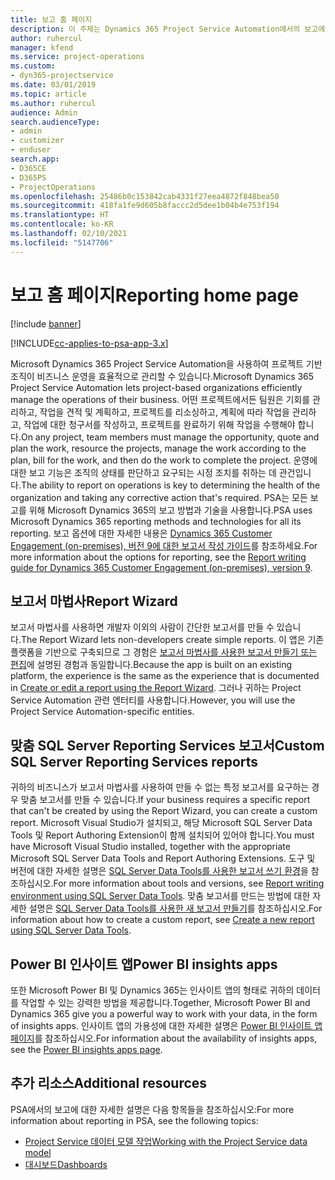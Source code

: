 ```yaml
---
title: 보고 홈 페이지
description: 이 주제는 Dynamics 365 Project Service Automation에서의 보고에 대한 정보를 제공합니다.
author: ruhercul
manager: kfend
ms.service: project-operations
ms.custom:
- dyn365-projectservice
ms.date: 03/01/2019
ms.topic: article
ms.author: ruhercul
audience: Admin
search.audienceType:
- admin
- customizer
- enduser
search.app:
- D365CE
- D365PS
- ProjectOperations
ms.openlocfilehash: 25486b0c153842cab4331f27eea4872f848bea50
ms.sourcegitcommit: 418fa1fe9d605b8faccc2d5dee1b04b4e753f194
ms.translationtype: HT
ms.contentlocale: ko-KR
ms.lasthandoff: 02/10/2021
ms.locfileid: "5147706"
---
```

# <a name="reporting-home-page"></a><span data-ttu-id="735c6-103">보고 홈 페이지</span><span class="sxs-lookup"><span data-stu-id="735c6-103">Reporting home page</span></span>

[!include [banner](../includes/psa-now-project-operations.md)]

[!INCLUDE[cc-applies-to-psa-app-3.x](../includes/cc-applies-to-psa-app-3x.md)]

<span data-ttu-id="735c6-104">Microsoft Dynamics 365 Project Service Automation을 사용하여 프로젝트 기반 조직이 비즈니스 운영을 효율적으로 관리할 수 있습니다.</span><span class="sxs-lookup"><span data-stu-id="735c6-104">Microsoft Dynamics 365 Project Service Automation lets project-based organizations efficiently manage the operations of their business.</span></span> <span data-ttu-id="735c6-105">어떤 프로젝트에서든 팀원은 기회를 관리하고, 작업을 견적 및 계획하고, 프로젝트를 리소싱하고, 계획에 따라 작업을 관리하고, 작업에 대한 청구서를 작성하고, 프로젝트를 완료하기 위해 작업을 수행해야 합니다.</span><span class="sxs-lookup"><span data-stu-id="735c6-105">On any project, team members must manage the opportunity, quote and plan the work, resource the projects, manage the work according to the plan, bill for the work, and then do the work to complete the project.</span></span> <span data-ttu-id="735c6-106">운영에 대한 보고 기능은 조직의 상태를 판단하고 요구되는 시정 조치를 취하는 데 관건입니다.</span><span class="sxs-lookup"><span data-stu-id="735c6-106">The ability to report on operations is key to determining the health of the organization and taking any corrective action that's required.</span></span> <span data-ttu-id="735c6-107">PSA는 모든 보고를 위해 Microsoft Dynamics 365의 보고 방법과 기술을 사용합니다.</span><span class="sxs-lookup"><span data-stu-id="735c6-107">PSA uses Microsoft Dynamics 365 reporting methods and technologies for all its reporting.</span></span> <span data-ttu-id="735c6-108">보고 옵션에 대한 자세한 내용은 [Dynamics 365 Customer Engagement (on-premises), 버전 9에 대한 보고서 작성 가이드](https://docs.microsoft.com/dynamics365/customerengagement/on-premises/analytics/reporting-analytics-with-dynamics-365)를 참조하세요.</span><span class="sxs-lookup"><span data-stu-id="735c6-108">For more information about the options for reporting, see the [Report writing guide for Dynamics 365 Customer Engagement (on-premises), version 9](https://docs.microsoft.com/dynamics365/customerengagement/on-premises/analytics/reporting-analytics-with-dynamics-365).</span></span>

## <a name="report-wizard"></a><span data-ttu-id="735c6-109">보고서 마법사</span><span class="sxs-lookup"><span data-stu-id="735c6-109">Report Wizard</span></span>

<span data-ttu-id="735c6-110">보고서 마법사를 사용하면 개발자 이외의 사람이 간단한 보고서를 만들 수 있습니다.</span><span class="sxs-lookup"><span data-stu-id="735c6-110">The Report Wizard lets non-developers create simple reports.</span></span> <span data-ttu-id="735c6-111">이 앱은 기존 플랫폼을 기반으로 구축되므로 그 경험은 [보고서 마법사를 사용한 보고서 만들기 또는 편집](https://docs.microsoft.com/dynamics365/customerengagement/on-premises/basics/create-edit-copy-report-wizard)에 설명된 경험과 동일합니다.</span><span class="sxs-lookup"><span data-stu-id="735c6-111">Because the app is built on an existing platform, the experience is the same as the experience that is documented in [Create or edit a report using the Report Wizard](https://docs.microsoft.com/dynamics365/customerengagement/on-premises/basics/create-edit-copy-report-wizard).</span></span> <span data-ttu-id="735c6-112">그러나 귀하는 Project Service Automation 관련 엔터티를 사용합니다.</span><span class="sxs-lookup"><span data-stu-id="735c6-112">However, you will use the Project Service Automation-specific entities.</span></span>

## <a name="custom-sql-server-reporting-services-reports"></a><span data-ttu-id="735c6-113">맞춤 SQL Server Reporting Services 보고서</span><span class="sxs-lookup"><span data-stu-id="735c6-113">Custom SQL Server Reporting Services reports</span></span>

<span data-ttu-id="735c6-114">귀하의 비즈니스가 보고서 마법사를 사용하여 만들 수 없는 특정 보고서를 요구하는 경우 맞춤 보고서를 만들 수 있습니다.</span><span class="sxs-lookup"><span data-stu-id="735c6-114">If your business requires a specific report that can't be created by using the Report Wizard, you can create a custom report.</span></span> <span data-ttu-id="735c6-115">Microsoft Visual Studio가 설치되고, 해당 Microsoft SQL Server Data Tools 및 Report Authoring Extension이 함께 설치되어 있어야 합니다.</span><span class="sxs-lookup"><span data-stu-id="735c6-115">You must have Microsoft Visual Studio installed, together with the appropriate Microsoft SQL Server Data Tools and Report Authoring Extensions.</span></span> <span data-ttu-id="735c6-116">도구 및 버전에 대한 자세한 설명은 [SQL Server Data Tools를 사용한 보고서 쓰기 환경](https://docs.microsoft.com/dynamics365/customerengagement/on-premises/analytics/report-writing-environment-using-sql-server-data-tools)을 참조하십시오.</span><span class="sxs-lookup"><span data-stu-id="735c6-116">For more information about tools and versions, see [Report writing environment using SQL Server Data Tools](https://docs.microsoft.com/dynamics365/customerengagement/on-premises/analytics/report-writing-environment-using-sql-server-data-tools).</span></span> <span data-ttu-id="735c6-117">맞춤 보고서를 만드는 방법에 대한 자세한 설명은 [SQL Server Data Tools를 사용한 새 보고서 만들기](https://docs.microsoft.com/dynamics365/customerengagement/on-premises/analytics/create-a-new-report-using-sql-server-data-tools)를 참조하십시오.</span><span class="sxs-lookup"><span data-stu-id="735c6-117">For information about how to create a custom report, see [Create a new report using SQL Server Data Tools](https://docs.microsoft.com/dynamics365/customerengagement/on-premises/analytics/create-a-new-report-using-sql-server-data-tools).</span></span>

## <a name="power-bi-insights-apps"></a><span data-ttu-id="735c6-118">Power BI 인사이트 앱</span><span class="sxs-lookup"><span data-stu-id="735c6-118">Power BI insights apps</span></span>

<span data-ttu-id="735c6-119">또한 Microsoft Power BI 및 Dynamics 365는 인사이트 앱의 형태로 귀하의 데이터를 작업할 수 있는 강력한 방법을 제공합니다.</span><span class="sxs-lookup"><span data-stu-id="735c6-119">Together, Microsoft Power BI and Dynamics 365 give you a powerful way to work with your data, in the form of insights apps.</span></span> <span data-ttu-id="735c6-120">인사이트 앱의 가용성에 대한 자세한 설명은 [Power BI 인사이트 앱 페이지](https://powerbi.microsoft.com/power-bi-insights-apps/)를 참조하십시오.</span><span class="sxs-lookup"><span data-stu-id="735c6-120">For information about the availability of insights apps, see the [Power BI insights apps page](https://powerbi.microsoft.com/power-bi-insights-apps/).</span></span>


## <a name="additional-resources"></a><span data-ttu-id="735c6-121">추가 리소스</span><span class="sxs-lookup"><span data-stu-id="735c6-121">Additional resources</span></span>
<span data-ttu-id="735c6-122">PSA에서의 보고에 대한 자세한 설명은 다음 항목들을 참조하십시오:</span><span class="sxs-lookup"><span data-stu-id="735c6-122">For more information about reporting in PSA, see the following topics:</span></span>

- [<span data-ttu-id="735c6-123">Project Service 데이터 모델 작업</span><span class="sxs-lookup"><span data-stu-id="735c6-123">Working with the Project Service data model</span></span>](reports-working-project-service-data-model.md)
- [<span data-ttu-id="735c6-124">대시보드</span><span class="sxs-lookup"><span data-stu-id="735c6-124">Dashboards</span></span>](reports-dashboards.md)

